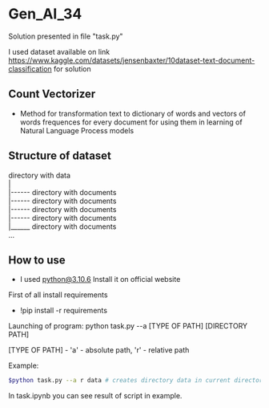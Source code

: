 # Gen_AI_34

Solution presented in file "task.py"

I used dataset available on link https://www.kaggle.com/datasets/jensenbaxter/10dataset-text-document-classification for solution

## Count Vectorizer
- Method for transformation text to dictionary of words and vectors of words frequences for every document for using them in learning of Natural Language Process models

## Structure of dataset
directory with data <br>
        |<br>
        |------ directory with documents<br>
        |------ directory with documents<br>
        |------ directory with documents<br>
        |------ directory with documents<br>
        |______ directory with documents<br>
        ...<br>

## How to use
- I used python@3.10.6
Install it on official website

First of all install requirements
- !pip install -r requirements

Launching of program:
python task.py --a [TYPE OF PATH] [DIRECTORY PATH]

[TYPE OF PATH] - 'a' - absolute path, 'r' - relative path

Example:
```bash
$python task.py --a r data # creates directory data in current directory and saves dataset inside
```
    
In task.ipynb you can see result of script in example.